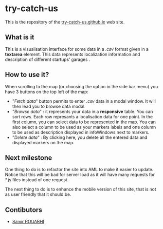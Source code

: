 # try-catch-us #

This is the repository of the [try-catch-us.github.io](http://try-catch-us.github.io/) web site.

## What is it ##
This is a visualisation interface for some data in a *.csv* format given in a **textarea** element. This data represents localization information and description of different startups' garages .

## How to use it? ##
When scrolling to the map (or choosing the option in the side bar menu) you have 3 buttons on the top left of the map:
 - "*Fetch data*" button permits to enter *.csv* data in a modal window. It will then lead you to browse data modal.
 - "*Browse data*" : it represents your data in a **responsive** table. You can sort rows. Each row represants a localisation data for one point. In the first column, you can select data to be represented in the map. You can also select a column to be used as your markers labels and one column to be used as description displayed in infoWindows next to markers.
 - "*Delete data*" : By clicking here, you delete all the entered data and displayed markers on the map.

## Next milestone ##
One thing to do is to refactor the site into AML to make it easier to update. Notice that this will be bad for server load as it will have many requests for *.js files instead of one request.

The next thing to do is to enhance the mobile version of this site, that is not as user friendly that it should be.

## Contibutors ##
 * [Samir ROUABHI](mailto:rouabhi@gmail.com)

